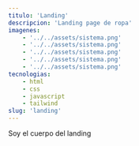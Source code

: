 ```yaml
---
titulo: 'Landing'
descripcion: 'Landing page de ropa'
imagenes: 
    - '../../assets/sistema.png'
    - '../../assets/sistema.png'
    - '../../assets/sistema.png'
    - '../../assets/sistema.png'
    - '../../assets/sistema.png'
tecnologias:
    - html 
    - css
    - javascript
    - tailwind
slug: 'landing'
---
```


Soy el cuerpo del landing


